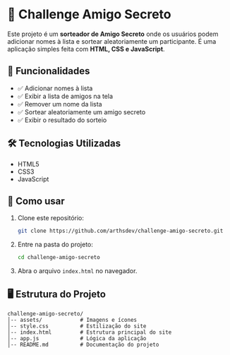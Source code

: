 # 🎁 Challenge Amigo Secreto

Este projeto é um **sorteador de Amigo Secreto** onde os usuários podem adicionar nomes à lista e sortear aleatoriamente um participante. É uma aplicação simples feita com **HTML, CSS e JavaScript**.

## 📌 Funcionalidades

- ✅ Adicionar nomes à lista
- ✅ Exibir a lista de amigos na tela
- ✅ Remover um nome da lista
- ✅ Sortear aleatoriamente um amigo secreto
- ✅ Exibir o resultado do sorteio

## 🛠️ Tecnologias Utilizadas

- HTML5
- CSS3
- JavaScript

## 🚀 Como usar

1. Clone este repositório:
   ```bash
   git clone https://github.com/arthsdev/challenge-amigo-secreto.git
   ```
2. Entre na pasta do projeto:
   ```bash
   cd challenge-amigo-secreto
   ```
3. Abra o arquivo `index.html` no navegador.

## 🖥️ Estrutura do Projeto

```
challenge-amigo-secreto/
│-- assets/            # Imagens e ícones
│-- style.css          # Estilização do site
│-- index.html         # Estrutura principal do site
│-- app.js             # Lógica da aplicação
│-- README.md          # Documentação do projeto
```

